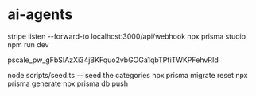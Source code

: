 # ai-agents


stripe listen --forward-to localhost:3000/api/webhook
npx prisma studio
npm run dev

pscale_pw_gFbSIAzXi34jBKFquo2vbGOGa1qbTPfiTWKPFehvRId



node scripts/seed.ts -- seed the categories
npx prisma migrate reset
npx prisma generate
npx prisma db push